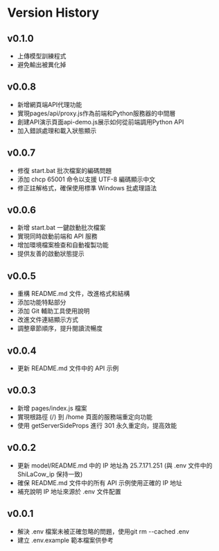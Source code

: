 # Version History

## v0.1.0
- 上傳模型訓練程式
- 避免輸出被異化掉

## v0.0.8
- 新增網頁端API代理功能
- 實現pages/api/proxy.js作為前端和Python服務器的中間層
- 創建API演示頁面api-demo.js展示如何從前端調用Python API
- 加入錯誤處理和載入狀態顯示

## v0.0.7
- 修復 start.bat 批次檔案的編碼問題
- 添加 chcp 65001 命令以支援 UTF-8 編碼顯示中文
- 修正註解格式，確保使用標準 Windows 批處理語法

## v0.0.6
- 新增 start.bat 一鍵啟動批次檔案
- 實現同時啟動前端和 API 服務
- 增加環境檔案檢查和自動複製功能
- 提供友善的啟動狀態提示

## v0.0.5
- 重構 README.md 文件，改進格式和結構
- 添加功能特點部分
- 添加 Git 輔助工具使用說明
- 改進文件連結顯示方式
- 調整章節順序，提升閱讀流暢度

## v0.0.4
- 更新 README.md 文件中的 API 示例

## v0.0.3
- 新增 pages/index.js 檔案
- 實現根路徑 (/) 到 /home 頁面的服務端重定向功能
- 使用 getServerSideProps 進行 301 永久重定向，提高效能

## v0.0.2
- 更新 model/README.md 中的 IP 地址為 25.7.171.251 (與 .env 文件中的 ShiLaCow_ip 保持一致)
- 確保 README.md 文件中的所有 API 示例使用正確的 IP 地址
- 補充說明 IP 地址來源於 .env 文件配置

## v0.0.1
- 解決 .env 檔案未被正確忽略的問題，使用git rm --cached .env
- 建立 .env.example 範本檔案供參考


